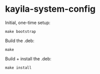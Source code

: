 # kayila-system-config

Initial, one-time setup:

```
make bootstrap
```

Build the .deb:

```
make
```

Build + install the .deb:

```
make install
```
